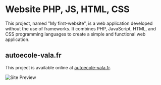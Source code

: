 # Website PHP, JS, HTML, CSS

This project, named "My first-website", is a web application developed without the use of frameworks. It combines PHP, JavaScript, HTML, and CSS programming languages to create a simple and functional web application.

## autoecole-vala.fr

This project is available online at [autoecole-vala.fr](https://autoecole-vala.fr).

![Site Preview](https://github.com/NoeCalmes/First-Website/assets/68471197/4df70c40-d466-4816-a1cb-ecda3edc38ef)
